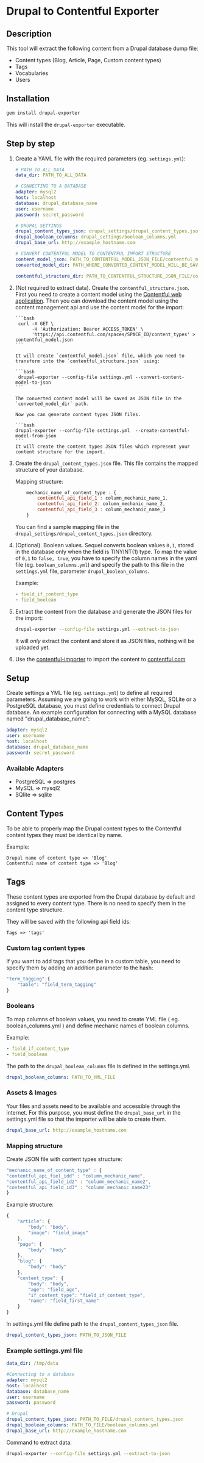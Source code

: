 Drupal to Contentful Exporter
=================

## Description
This tool will extract the following content from a Drupal database dump file:

* Content types (Blog, Article, Page, Custom content types)
* Tags
* Vocabularies
* Users


## Installation

```bash
gem install drupal-exporter
```

This will install the `drupal-exporter` executable.


## Step by step

1. Create a YAML file with the required parameters (eg. `settings.yml`):

    ```yml
    # PATH TO ALL DATA
    data_dir: PATH_TO_ALL_DATA

    # CONNECTING TO A DATABASE
    adapter: mysql2
    host: localhost
    database: drupal_database_name
    user: username
    password: secret_password

    # DRUPAL SETTINGS
    drupal_content_types_json: drupal_settings/drupal_content_types.json
    drupal_boolean_columns: drupal_settings/boolean_columns.yml
    drupal_base_url: http://example_hostname.com

    # CONVERT CONTENTFUL MODEL TO CONTENTFUL IMPORT STRUCTURE
    content_model_json: PATH_TO_CONTENTFUL_MODEL_JSON_FILE/contentful_model.json
    converted_model_dir: PATH_WHERE_CONVERTED_CONTENT_MODEL_WILL_BE_SAVED/contentful_structure.json

    contentful_structure_dir: PATH_TO_CONTENTFUL_STRUCTURE_JSON_FILE/contentful_structure.json
    ```
2. (Not required to extract data). Create the `contentful_structure.json`. First you need to create a content model using the [Contentful web application](www.contentful.com). Then you can download the content model using the content management api and use the content model for the import:

       ```bash
        curl -X GET \
             -H 'Authorization: Bearer ACCESS_TOKEN' \
             'https://api.contentful.com/spaces/SPACE_ID/content_types' > contentful_model.json
       ```

       It will create `contentful_model.json` file, which you need to transform into the `contentful_structure.json` using:

       ```bash
        drupal-exporter --config-file settings.yml --convert-content-model-to-json
       ```

       The converted content model will be saved as JSON file in the `converted_model_dir` path.

       Now you can generate content types JSON files.

       ```bash
       drupal-exporter --config-file settings.yml  --create-contentful-model-from-json
       ```
       It will create the content types JSON files which represent your content structure for the import.

3. Create the `drupal_content_types.json` file. This file contains the mapped structure of your database.

    Mapping structure:

    ```javascript
        mechanic_name_of_content_type : {
            contentful_api_field_1 : column_mechanic_name_1,
            contentful_api_field_2: column_mechanic_name_2,
            contentful_api_field_3 : column_mechanic_name_3
        }
    ```

    You can find a sample mapping file in the `drupal_settings/drupal_content_types.json` directory.

4. (Optional). Boolean values. Sequel converts boolean values `0,1`, stored in the database only when the field is TINYINT(1) type.
    To map the value of `0,1` to `false, true`, you have to specify the column names in the yaml file (eg. `boolean_columns.yml`) and
    specify the path to this file in the `settings.yml` file, parameter `drupal_boolean_columns`.

    Example:

    ```yml
    - field_if_content_type
    - field_boolean
    ```
5. Extract the content from the database and generate the JSON files for the import:

    ```bash
    drupal-exporter --config-file settings.yml --extract-to-json
    ```
    It will _only_ extract the content and store it as JSON files, nothing will be uploaded yet.

6. Use the [contentful-importer](https://github.com/contentful/generic-importer.rb) to import the content to [contentful.com](https://www.contentful.com)



## Setup ##

Create settings a YML file (eg. `settings.yml`) to define all required parameters.
Assuming we are going to work with either MySQL, SQLite or a PostgreSQL database, you must define credentials to connect Drupal database.
An example configuration for connecting with a MySQL database named "drupal_database_name":

```yml
adapter: mysql2
user: username
host: localhost
database: drupal_database_name
password: secret_password
```

### Available Adapters ###

* PostgreSQL => postgres
* MySQL => mysql2
* SQlite => sqlite


## Content Types ##

To be able to properly map the Drupal content types to the Contentful content types they must be identical by name.

Example:

```
Drupal name of content type => 'Blog'
Contentful name of content type => 'Blog'
```

## Tags ##

These content types are exported from the Drupal database by default and assigned to every content type. There is no need to specify them in the content type structure.

They will be saved with the following api field ids:
```
Tags => 'tags'
```

### Custom tag content types ###

If you want to add tags that you define in a custom table, you need to specify them by adding an addition parameter to the hash:
```javascript
"term_tagging":{
    "table": "field_term_tagging"
}
```

### Booleans ###

To map columns of boolean values, you need to create YML file ( eg. boolean_columns.yml ) and define mechanic names of boolean columns.

Example:
```yml
- field_if_content_type
- field_boolean
```

The path to the  `drupal_boolean_columns` file is defined in the settings.yml.

```yml
drupal_boolean_columns: PATH_TO_YML_FILE
```

### Assets & Images ###

Your files and assets need to be available and accessible through the internet.
For this purpose, you must define the `drupal_base_url` in the settings.yml file so that the importer will be able to create them.

```yml
drupal_base_url: http://example_hostname.com
```

### Mapping structure ###

Create JSON file with content types structure:

```javascript
"mechanic_name_of_content_type" : {
"contentful_api_fiel_idd" : "column_mechanic_name",
"contentful_api_field_id2" : "column_mechanic_name2",
"contentful_api_field_id3" : "column_mechanic_name23"
}
```

Example structure:

```javascript
{
    "article": {
        "body": "body",
        "image": "field_image"
    },
    "page": {
        "body": "body"
    },
    "blog": {
        "body": "body"
    },
    "content_type": {
        "body": "body",
        "age": "field_age",
        "if_content_type": "field_if_content_type",
        "name": "field_first_name"
    }
}
```

In settings.yml file define path to the `drupal_content_types_json` file.

```yml
drupal_content_types_json: PATH_TO_JSON_FILE
```

### Example settings.yml file ###

```yml
data_dir: /tmp/data

#Connecting to a database
adapter: mysql2
host: localhost
database: database_name
user: username
password: password

# Drupal
drupal_content_types_json: PATH_TO_FILE/drupal_content_types.json
drupal_boolean_columns: PATH_TO_FILE/boolean_columns.yml
drupal_base_url: http://example_hostname.com
```

Command to extract data:

```bash
drupal-exporter --config-file settings.yml --extract-to-json
```
